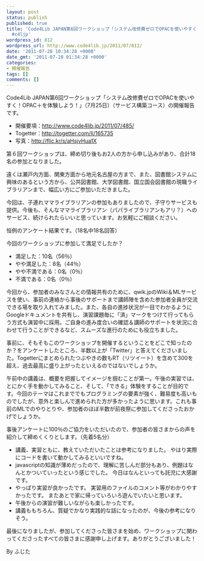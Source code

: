```yaml
---
layout: post
status: publish
published: true
title: 'Code4Lib JAPAN第6回ワークショップ「システム改修費ゼロでOPACを使いやすく！OPAC+を体験しよう！」（7月25日）（サービス構築コース）、無事開催しました。
  #c4ljp'
wordpress_id: 812
wordpress_url: http://www.code4lib.jp/2011/07/812/
date: '2011-07-28 10:34:28 +0000'
date_gmt: '2011-07-28 01:34:28 +0000'
categories:
- 開催報告
tags: []
comments: []
---
```

<div class="section">
<p>Code4Lib JAPAN第6回ワークショップ「システム改修費ゼロでOPACを使いやすく！OPAC＋を体験しよう！」（7月25日）（サービス構築コース）の開催報告です。</p>
<ul>
<li>開催要項：<a href="http://www.code4lib.jp/2011/07/485/" target="_blank">http://www.code4lib.jp/2011/07/485/</a></li>
<li>Togetter：<a href="http://togetter.com/li/165735" target="_blank">http://togetter.com/li/165735</a></li>
<li>写真：<a href="http://flic.kr/s/aHsjvHua1X" target="_blank">http://flic.kr/s/aHsjvHua1X</a></li>
</ul>
<p>第６回ワークショップは、締め切り後もお2人の方から申し込みがあり、合計18名の参加となりました。</p>
<p>遠くは瀬戸内方面、関東方面から地元名古屋の方まで、また、図書館システムに興味のあるという方から、公共図書館、大学図書館、国立国会図書館の現職ライブラリアンまで、幅広い方にご参加いただきました。</p>
<p>今回は、子連れママライブラリアンの参加もありましたので、子守りサービスも提供。今後も、そんなママライブラリアン（パパライブラリアンもアリ？）へのサービス、続けられたらいいと思っています。お気軽にご相談ください。</p>
<p>恒例のアンケート結果です。（18名中18名回答）</p>
<p>今回のワークショップに参加して満足でしたか？</p>
<ul>
<li>満足した：10名（56％）</li>
<li>やや満足した：8名（44％）</li>
<li>やや不満である：0名（0％）</li>
<li>不満である：0名（0％）</li>
</ul>
<p>今回から、参加者のみなさんとの情報共有のために、qwik.jpのWiki＆MLサービスを使い、事前の連絡から事後のサポートまで講師陣を含めた参加者全員が交流できる場を取り入れてみました。また、各自の進捗状況が一目でわかるようにGoogleドキュメントを共有し、演習課題毎に「済」マークをつけて行ってもらう方式も演習中に採用。ご自身の進み度合いの確認＆講師のサポートを状況に合わせて行うことができるなど、スムーズな進行のためにも役立ちました。</p>
<p>事前に、そもそもこのワークショップを開催するということをどこで知ったのか？をアンケートしたところ、半数以上が「Twitter」と答えてくださいました。Togetterにまとめられたつぶやきの数もRT（リツイート）を含めて300を超え、過去最高に盛り上がったといえるのではないでしょうか。</p>
<p>午前中の講義は、概要を把握してイメージを掴むことが第一。午後の実習では、とにかく手を動かしてみること、そして、「できる」体験をすることが目的です。今回のテーマはこれまででもプログラミングの要素が強く、難易度も高いものでしたが、意外と楽しんで進められた方が多かったように思います。これも事前のMLでのやりとりや、参加者のほぼ半数が前夜祭に参加してくださったおかげでしょうか。</p>
<p>事後アンケートに100％のご協力をいただいたので、参加者の皆さまからの声を紹介して締めくくりとします。（先着5名分）</p>
<ul>
<li>講義、実習ともに、教えていただいたことは参考になりました。 やはり実際にコードを書いて動かしてみるといいですね。</li>
<li>javascriptの知識が薄めだったので、理解に苦しんだ部分もあり、例題はなんとかついていったという感じでした。 今日はなんといっても託児に大感謝です。</li>
<li>やっぱり実習が良かったです。 実習用のファイルのコメント等がわかりやすかったです。 またあとで家に帰っていろいろ遊んでいたいと思います。</li>
<li>午後からの演習が難しいながらも楽しかったです。</li>
<li>講義ももちろん、質疑でかなり実践的な話になったのが、今後の参考になりそう。</li>
</ul>
<p>最後になりましたが、参加してくださった皆さまを始め、ワークショップに関わってくださったすべての皆さまに感謝申し上げます。ありがとうございました！</p>
<p>By ふじた</p>
</div>
